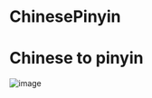 # ChinesePinyin
Chinese to pinyin
====
![image](https://github.com/mickyliu945/CommonProj/raw/master/screenshots/a.png)
